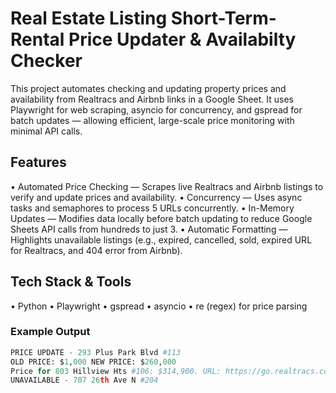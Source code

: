 # Real Estate Listing Short-Term-Rental Price Updater & Availabilty Checker

This project automates checking and updating property prices and availability from Realtracs and Airbnb links in a Google Sheet. It uses Playwright for web scraping, asyncio for concurrency, and gspread for batch updates — allowing efficient, large-scale price monitoring with minimal API calls.

## Features

• Automated Price Checking — Scrapes live Realtracs and Airbnb listings to verify and update prices and availability.
• Concurrency — Uses async tasks and semaphores to process 5 URLs concurrently.
• In-Memory Updates — Modifies data locally before batch updating to reduce Google Sheets API calls from hundreds to just 3.
• Automatic Formatting — Highlights unavailable listings (e.g., expired, cancelled, sold, expired URL for Realtracs, and 404 error from Airbnb).

## Tech Stack & Tools

• Python
• Playwright
• gspread
• asyncio
• re (regex) for price parsing

### Example Output

```Python
PRICE UPDATE - 293 Plus Park Blvd #113
OLD PRICE: $1,000 NEW PRICE: $260,000
Price for 803 Hillview Hts #106: $314,900. URL: https://go.realtracs.com/1btKRBi
UNAVAILABLE - 707 26th Ave N #204
```
